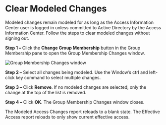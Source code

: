 # Clear Modeled Changes

Modeled changes remain modeled for as long as the Access Information Center user is logged in unless
committed to Active Directory by the Access Information Center. Follow the steps to clear modeled
changes without signing out.

**Step 1 –** Click the **Change Group Membership** button in the Group Membership pane to open the
Group Membership Changes window.

![Group Membership Changes window](/img/versioned_docs/accessinformationcenter_11.6/access/informationcenter/resourceaudit/changemodeling/clearcommit.webp)

**Step 2 –** Select all changes being modeled. Use the Window’s ctrl and left-click key command to
select multiple changes.

**Step 3 –** Click **Remove**. If no modeled changes are selected, only the change at the top of the
list is removed.

**Step 4 –** Click **OK**. The Group Membership Changes window closes.

The Modeled Access Changes report reloads to a blank state. The Effective Access report reloads to
only show current effective access.
